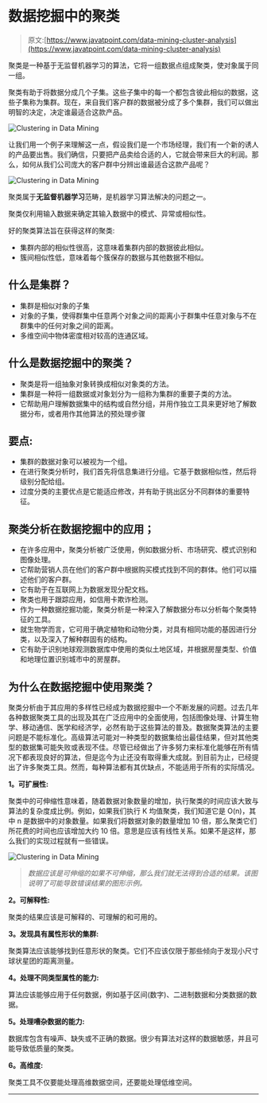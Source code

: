 # 数据挖掘中的聚类

> 原文:[https://www.javatpoint.com/data-mining-cluster-analysis](https://www.javatpoint.com/data-mining-cluster-analysis)

聚类是一种基于无监督机器学习的算法，它将一组数据点组成聚类，使对象属于同一组。

聚类有助于将数据分成几个子集。这些子集中的每一个都包含彼此相似的数据，这些子集称为集群。现在，来自我们客户群的数据被分成了多个集群，我们可以做出明智的决定，决定谁最适合这款产品。

![Clustering in Data Mining](../Images/5d7e24ce49895a6280e5bb882cb137f0.png)

让我们用一个例子来理解这一点，假设我们是一个市场经理，我们有一个新的诱人的产品要出售。我们确信，只要把产品卖给合适的人，它就会带来巨大的利润。那么，如何从我们公司庞大的客户群中分辨出谁最适合这款产品呢？

![Clustering in Data Mining](../Images/09c86a63e4cf1bbb1e392fd3cadc0a38.png)

聚类属于**无监督机器学习**范畴，是机器学习算法解决的问题之一。

聚类仅利用输入数据来确定其输入数据中的模式、异常或相似性。

好的聚类算法旨在获得这样的聚类:

*   集群内部的相似性很高，这意味着集群内部的数据彼此相似。
*   簇间相似性低，意味着每个簇保存的数据与其他数据不相似。

## 什么是集群？

*   集群是相似对象的子集
*   对象的子集，使得群集中任意两个对象之间的距离小于群集中任意对象与不在群集中的任何对象之间的距离。
*   多维空间中物体密度相对较高的连通区域。

## 什么是数据挖掘中的聚类？

*   聚类是将一组抽象对象转换成相似对象类的方法。
*   集群是一种将一组数据或对象划分为一组称为集群的重要子类的方法。
*   它帮助用户理解数据集中的结构或自然分组，并用作独立工具来更好地了解数据分布，或者用作其他算法的预处理步骤

## 要点:

*   集群的数据对象可以被视为一个组。
*   在进行聚类分析时，我们首先将信息集进行分组。它基于数据相似性，然后将级别分配给组。
*   过度分类的主要优点是它能适应修改，并有助于挑出区分不同群体的重要特征。

## 聚类分析在数据挖掘中的应用；

*   在许多应用中，聚类分析被广泛使用，例如数据分析、市场研究、模式识别和图像处理。
*   它帮助营销人员在他们的客户群中根据购买模式找到不同的群体。他们可以描述他们的客户群。
*   它有助于在互联网上为数据发现分配文档。
*   聚类也用于跟踪应用，如信用卡欺诈检测。
*   作为一种数据挖掘功能，聚类分析是一种深入了解数据分布以分析每个聚类特征的工具。
*   就生物学而言，它可用于确定植物和动物分类，对具有相同功能的基因进行分类，以及深入了解种群固有的结构。
*   它有助于识别地球观测数据库中使用的类似土地区域，并根据房屋类型、价值和地理位置识别城市中的房屋群。

## 为什么在数据挖掘中使用聚类？

聚类分析由于其应用的多样性已经成为数据挖掘中一个不断发展的问题。过去几年各种数据聚类工具的出现及其在广泛应用中的全面使用，包括图像处理、计算生物学、移动通信、医学和经济学，必然有助于这些算法的普及。数据聚类算法的主要问题是不能标准化。高级算法可能对一种类型的数据集给出最佳结果，但对其他类型的数据集可能失败或表现不佳。尽管已经做出了许多努力来标准化能够在所有情况下都表现良好的算法，但是迄今为止还没有取得重大成就。到目前为止，已经提出了许多聚类工具。然而，每种算法都有其优缺点，不能适用于所有的实际情况。

**1。可扩展性:**

聚类中的可伸缩性意味着，随着数据对象数量的增加，执行聚类的时间应该大致与算法的复杂度成比例。例如，如果我们执行 K 均值聚类，我们知道它是 O(n)，其中 n 是数据中的对象数量。如果我们将数据对象的数量增加 10 倍，那么聚类它们所花费的时间也应该增加大约 10 倍。意思是应该有线性关系。如果不是这样，那么我们的实现过程就有一些错误。

![Clustering in Data Mining](../Images/13754d757de136551c4dfd2440bfe8e9.png)

> *数据应该是可伸缩的如果不可伸缩，那么我们就无法得到合适的结果。该图说明了可能导致错误结果的图形示例。*

**2。可解释性:**

聚类的结果应该是可解释的、可理解的和可用的。

**3。发现具有属性形状的集群:**

聚类算法应该能够找到任意形状的聚类。它们不应该仅限于那些倾向于发现小尺寸球状星团的距离测量。

**4。处理不同类型属性的能力:**

算法应该能够应用于任何数据，例如基于区间(数字)、二进制数据和分类数据的数据。

**5。处理嘈杂数据的能力:**

数据库包含有噪声、缺失或不正确的数据。很少有算法对这样的数据敏感，并且可能导致低质量的聚类。

**6。高维度:**

聚类工具不仅要能处理高维数据空间，还要能处理低维空间。

* * *
